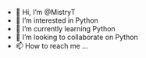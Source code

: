 - 👋 Hi, I’m @MistryT
- 👀 I’m interested in Python
- 🌱 I’m currently learning Python
- 💞️ I’m looking to collaborate on Python
- 📫 How to reach me ...

<!---
MistryT/MistryT is a ✨ special ✨ repository because its `README.md` (this file) appears on your GitHub profile.
You can click the Preview link to take a look at your changes.
--->
